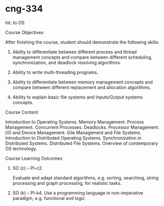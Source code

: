 # cng-334
 Int. to OS

Course Objectives

After finishing the course, student should demonstrate the following skills:

1) Ability to differentiate between different process and thread management concepts and compare between different scheduling, synchronization, and deadlock resolving algorithms.

2) Ability to write multi-threading programs.

3) Ability to differentiate between memory management concepts and compare between different replacement and allocation algorithms.

4) Ability to explain basic file systems and Inputs/Output systems concepts.


Course Content

Introduction to Operating Systems. Memory Management. Process Management. Concurrent Processes. Deadlocks. Processor Management. I/O and Device Management. Gile Management and File Systems. Introduction to Distributed Operating Systems. Synchronization in Distributed Systems. Distributed File Systems. Overview of contemporary OS technology.

Course Learning Outcomes

1) SO (c) – PI-c2.

   Evaluate and adapt standard algorithms, e.g. sorting, searching, string processing and graph processing, for realistic tasks.


2) SO (k) – PI-k4.
   Use a programming language in non-imperative paradigm, e.g. functional and logic